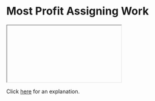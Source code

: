 # Most Profit Assigning Work 

<iframe></iframe>

Click [here](Explanation.md) for an explanation.

